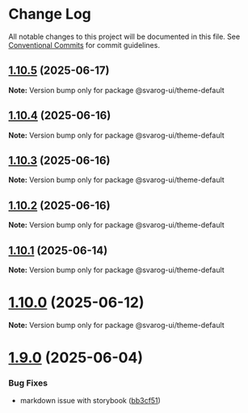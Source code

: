 # Change Log

All notable changes to this project will be documented in this file.
See [Conventional Commits](https://conventionalcommits.org) for commit guidelines.

## [1.10.5](https://github.com/baaaaaaaaasowenyaaaaaaamamabeatsebaaah/svarog/compare/@svarog-ui/theme-default@1.10.4...@svarog-ui/theme-default@1.10.5) (2025-06-17)

**Note:** Version bump only for package @svarog-ui/theme-default

## [1.10.4](https://github.com/baaaaaaaaasowenyaaaaaaamamabeatsebaaah/svarog/compare/@svarog-ui/theme-default@1.10.3...@svarog-ui/theme-default@1.10.4) (2025-06-16)

**Note:** Version bump only for package @svarog-ui/theme-default

## [1.10.3](https://github.com/baaaaaaaaasowenyaaaaaaamamabeatsebaaah/svarog/compare/@svarog-ui/theme-default@1.10.2...@svarog-ui/theme-default@1.10.3) (2025-06-16)

**Note:** Version bump only for package @svarog-ui/theme-default

## [1.10.2](https://github.com/baaaaaaaaasowenyaaaaaaamamabeatsebaaah/svarog/compare/@svarog-ui/theme-default@1.10.1...@svarog-ui/theme-default@1.10.2) (2025-06-16)

**Note:** Version bump only for package @svarog-ui/theme-default

## [1.10.1](https://github.com/baaaaaaaaasowenyaaaaaaamamabeatsebaaah/svarog/compare/@svarog-ui/theme-default@1.10.0...@svarog-ui/theme-default@1.10.1) (2025-06-14)

**Note:** Version bump only for package @svarog-ui/theme-default

# [1.10.0](https://github.com/baaaaaaaaasowenyaaaaaaamamabeatsebaaah/svarog/compare/@svarog-ui/theme-default@1.9.0...@svarog-ui/theme-default@1.10.0) (2025-06-12)

**Note:** Version bump only for package @svarog-ui/theme-default

# [1.9.0](https://github.com/baaaaaaaaasowenyaaaaaaamamabeatsebaaah/svarog/compare/@svarog-ui/theme-default@1.8.0...@svarog-ui/theme-default@1.9.0) (2025-06-04)

### Bug Fixes

- markdown issue with storybook ([bb3cf51](https://github.com/baaaaaaaaasowenyaaaaaaamamabeatsebaaah/svarog/commit/bb3cf515b70d6c551832cbea7361e86e5e10260c))
